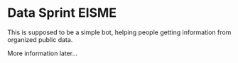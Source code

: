 # Data Sprint EISME

This is supposed to be a simple bot, helping people getting information from organized public data.

More information later...